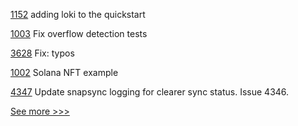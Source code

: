
[1152](https://github.com/hyperledger/besu-docs/pull/1152) adding loki to the quickstart

[1003](https://github.com/hyperledger/solang/pull/1003) Fix overflow detection tests

[3628](https://github.com/hyperledger/fabric/pull/3628) Fix: typos

[1002](https://github.com/hyperledger/solang/pull/1002) Solana NFT example

[4347](https://github.com/hyperledger/besu/pull/4347) Update snapsync logging for clearer sync status. Issue 4346.


[See more >>>](https://start-here.hyperledger.org/pull-requests)
